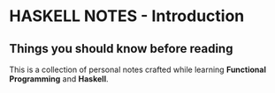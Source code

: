
# HASKELL NOTES - Introduction

## Things you should know before reading

This is a collection of personal notes crafted while learning **Functional Programming** and **Haskell**.


